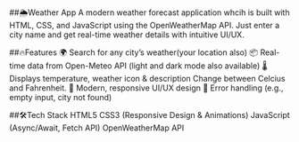 ##🌦️Weather App
A modern weather forecast application whcih is built with HTML, CSS, and JavaScript using the OpenWeatherMap API. Just enter a city name and get real-time weather details with intuitive UI/UX.

##🔥Features
🌍 Search for any city’s weather(your location also)
📦 Real-time data from Open-Meteo API (light and dark mode also available)
🌡️ Displays temperature, weather icon & description
    Change between Celcius and Fahrenheit. 
🎨 Modern, responsive UI/UX design
🚫 Error handling (e.g., empty input, city not found)

##🛠️Tech Stack
HTML5
CSS3 (Responsive Design & Animations)
JavaScript (Async/Await, Fetch API)
OpenWeatherMap API
